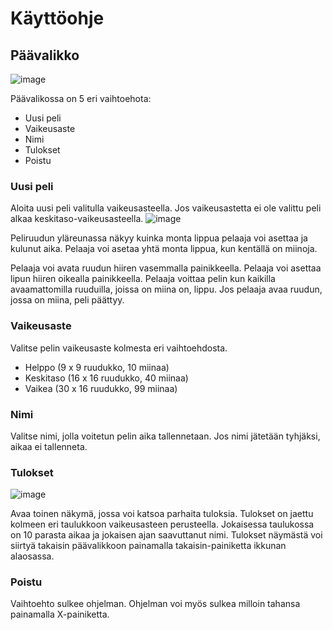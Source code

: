 # Käyttöohje

## Päävalikko
![image](https://user-images.githubusercontent.com/77693693/118402399-775c5980-b672-11eb-8f32-1926d46d8d35.png)

Päävalikossa on 5 eri vaihtoehota:
 * Uusi peli
 * Vaikeusaste
 * Nimi
 * Tulokset
 * Poistu

### Uusi peli
Aloita uusi peli valitulla vaikeusasteella. Jos vaikeusastetta ei ole valittu peli alkaa keskitaso-vaikeusasteella.
![image](https://user-images.githubusercontent.com/77693693/118403056-52b5b100-b675-11eb-8b5f-ec27034e97d0.png)

Peliruudun yläreunassa näkyy kuinka monta lippua pelaaja voi asettaa ja kulunut aika. Pelaaja voi asetaa yhtä monta lippua, kun kentällä on miinoja.

Pelaaja voi avata ruudun hiiren vasemmalla painikkeella. Pelaaja voi asettaa lipun hiiren oikealla painikkeella. Pelaaja voittaa pelin kun kaikilla avaamattomilla ruuduilla, joissa on miina on, lippu. Jos pelaaja avaa ruudun, jossa on miina, peli päättyy.

### Vaikeusaste
Valitse pelin vaikeusaste kolmesta eri vaihtoehdosta.
 * Helppo (9 x 9 ruudukko, 10 miinaa)
 * Keskitaso (16 x 16 ruudukko, 40 miinaa)
 * Vaikea (30 x 16 ruudukko, 99 miinaa)

### Nimi
Valitse nimi, jolla voitetun pelin aika tallennetaan. Jos nimi jätetään tyhjäksi, aikaa ei tallenneta.

### Tulokset
![image](https://user-images.githubusercontent.com/77693693/118402843-5f85d500-b674-11eb-9994-a5c4ffa90aef.png)

Avaa toinen näkymä, jossa voi katsoa parhaita tuloksia. Tulokset on jaettu kolmeen eri taulukkoon vaikeusasteen perusteella. Jokaisessa taulukossa on 10 parasta aikaa ja jokaisen ajan saavuttanut nimi. Tulokset näymästä voi siirtyä takaisin päävalikkoon painamalla takaisin-painiketta ikkunan alaosassa.

### Poistu
Vaihtoehto sulkee ohjelman. Ohjelman voi myös sulkea milloin tahansa painamalla X-painiketta.

